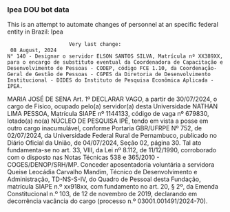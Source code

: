  ### Ipea DOU bot data
 This is an attempt to automate changes of personnel at an specific federal entity in Brazil: Ipea
 
                        Very last change: 
 	 08 August, 2024
	N° 140 - Designar o servidor ELSON SANTOS SILVA, Matrícula nº XX389XX, para o encargo de substituto eventual da Coordenadora de Capacitação e Desenvolvimento de Pessoas - CODEP, código FCE 1.10, da Coordenação-Geral de Gestão de Pessoas - CGPES da Diretoria de Desenvolvimento Institucional - DIDES do Instituto de Pesquisa Econômica Aplicada - IPEA.
MARIA JOSÉ DE SENA
Art. 1º DECLARAR VAGO, a partir de 30/07/2024, o cargo de Físico, ocupado pelo(a) servidor(a) desta Universidade NATHAN LIMA PESSOA, Matrícula SIAPE nº 1144133, código de vaga nº 679830, lotado(a) no(a)  NÚCLEO DE PESQUISA IPÊ, tendo em vista a posse em outro cargo inacumulável, conforme  Portaria GBR/UFRPE Nº 752, de 02/07/2024, da Universidade Federal Rural de Pernambuco, publicado no Diário Oficial da União, de 04/07/2024, Seção 02, página 30. Tal ato fundamenta-se no art. 33, VIII, da Lei nº 8.112, de 11/12/1990, corroborado com o disposto nas Notas Técnicas 538 e 365/2010 - COGES/DENOP/SRH/MP.
Conceder aposentadoria voluntária a servidora Queise Leocádia Carvalho Mandim, Técnico de Desenvolvimento e Administração, TD-NS-S-IV, do Quadro de Pessoal desta Fundação, matrícula SIAPE n.º xx918xx, com fundamento no art. 20, § 2º, da Emenda Constitucional n.º 103, de 12 de novembro de 2019, declarando em decorrência vacância do cargo (processo n.º 03001.001491/2024-70).
